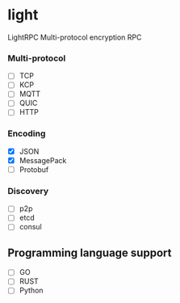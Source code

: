 # light
LightRPC Multi-protocol encryption RPC

### Multi-protocol
- [ ] TCP
- [ ] KCP
- [ ] MQTT
- [ ] QUIC
- [ ] HTTP

### Encoding
- [x] JSON
- [x] MessagePack
- [ ] Protobuf

### Discovery
- [ ] p2p
- [ ] etcd
- [ ] consul

## Programming language support
- [ ] GO
- [ ] RUST
- [ ] Python
